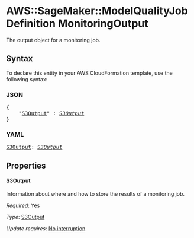 # AWS::SageMaker::ModelQualityJobDefinition MonitoringOutput

The output object for a monitoring job.

## Syntax

To declare this entity in your AWS CloudFormation template, use the following syntax:

### JSON

<pre>
{
    "<a href="#s3output" title="S3Output">S3Output</a>" : <i><a href="s3output.md">S3Output</a></i>
}
</pre>

### YAML

<pre>
<a href="#s3output" title="S3Output">S3Output</a>: <i><a href="s3output.md">S3Output</a></i>
</pre>

## Properties

#### S3Output

Information about where and how to store the results of a monitoring job.

_Required_: Yes

_Type_: <a href="s3output.md">S3Output</a>

_Update requires_: [No interruption](https://docs.aws.amazon.com/AWSCloudFormation/latest/UserGuide/using-cfn-updating-stacks-update-behaviors.html#update-no-interrupt)


